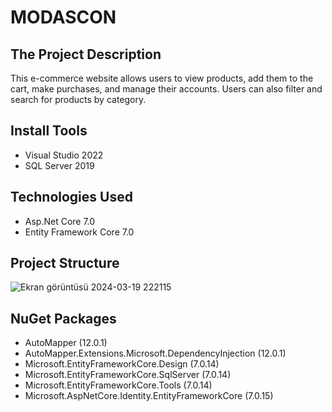 # MODASCON

## The Project Description
This e-commerce website allows users to view products, add them to the cart, make purchases, and manage their accounts. Users can also filter and search for products by category.

## Install Tools 
- Visual Studio 2022
- SQL Server 2019

## Technologies Used
- Asp.Net Core 7.0
- Entity Framework Core 7.0

## Project Structure
![Ekran görüntüsü 2024-03-19 222115](https://github.com/serkancelen/Modascon/assets/139682589/96cb1bbf-e5c6-4ae7-a153-8fa194d2c429)

## NuGet Packages
- AutoMapper (12.0.1)
- AutoMapper.Extensions.Microsoft.DependencyInjection (12.0.1)
- Microsoft.EntityFrameworkCore.Design (7.0.14)
- Microsoft.EntityFrameworkCore.SqlServer (7.0.14)
- Microsoft.EntityFrameworkCore.Tools (7.0.14)
- Microsoft.AspNetCore.Identity.EntityFrameworkCore (7.0.15)
